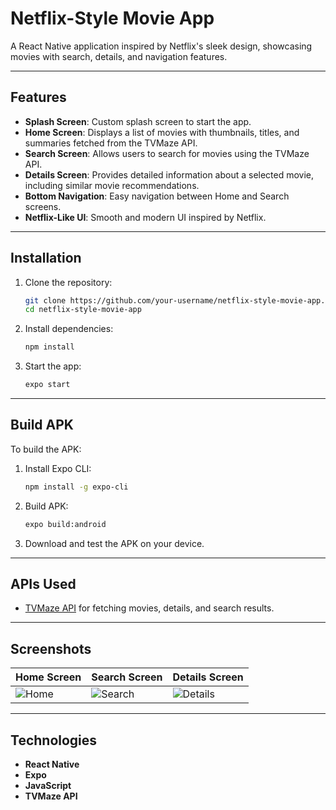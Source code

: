 # Netflix-Style Movie App

A React Native application inspired by Netflix's sleek design, showcasing movies with search, details, and navigation features.

---

## Features

- **Splash Screen**: Custom splash screen to start the app.
- **Home Screen**: Displays a list of movies with thumbnails, titles, and summaries fetched from the TVMaze API.
- **Search Screen**: Allows users to search for movies using the TVMaze API.
- **Details Screen**: Provides detailed information about a selected movie, including similar movie recommendations.
- **Bottom Navigation**: Easy navigation between Home and Search screens.
- **Netflix-Like UI**: Smooth and modern UI inspired by Netflix.

---

## Installation

1. Clone the repository:
   ```bash
   git clone https://github.com/your-username/netflix-style-movie-app.git
   cd netflix-style-movie-app
   ```

2. Install dependencies:
   ```bash
   npm install
   ```

3. Start the app:
   ```bash
   expo start
   ```

---

## Build APK

To build the APK:
1. Install Expo CLI:
   ```bash
   npm install -g expo-cli
   ```
2. Build APK:
   ```bash
   expo build:android
   ```
3. Download and test the APK on your device.

---

## APIs Used

- [TVMaze API](https://www.tvmaze.com/api) for fetching movies, details, and search results.

---

## Screenshots

| Home Screen | Search Screen | Details Screen |
|-------------|---------------|----------------|
| ![Home](https://github.com/user-attachments/assets/2405d677-8b06-4341-80e4-b7486b6ae292) | ![Search](https://github.com/user-attachments/assets/ba233e8c-a11d-42fc-8738-b26e84917ab1) | ![Details](https://github.com/user-attachments/assets/e4fb5a6e-649f-4ff7-9e14-c8f603e66ffe) |

---

## Technologies

- **React Native**
- **Expo**
- **JavaScript**
- **TVMaze API**

